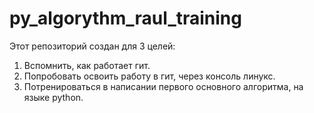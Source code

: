 # py_algorythm_raul_training
Этот репозиторий создан для 3 целей:
1. Вспомнить, как работает гит.
2. Попробовать освоить работу в гит, через консоль линукс.
3. Потренироваться в написании первого основного алгоритма, на языке python.
